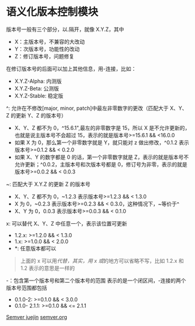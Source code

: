 # 语义化版本控制模块

版本号一般有三个部分，以.隔开，就像 X.Y.Z，其中

- X：主版本号，不兼容的大改动
- Y：次版本号，功能性的改动
- Z：修订版本号，问题修复

在修订版本号的后面可以加上其他信息，用-连接，比如：

- X.Y.Z-Alpha: 内测版
- X.Y.Z-Beta: 公测版
- X.Y.Z-Stable: 稳定版

^: 允许在不修改[major, minor, patch]中最左非零数字的更改（匹配大于 X、Y、Z 的更新 Y、Z 的版本号）

- X、Y、Z 都不为 0，^15.6.1",最左的非零数字是 15，所以 X 是不允许更新的，也就是说主版本号不会超过 15，表示的就是版本号>=15.6.1 && <16.0.0
- 如果 X 为 0，那么第一个非零数字就是 Y，就只能对 z 做出修改，^0.1.2 表示版本号>=0.1.2 && < 0.2.0
- 如果 X、Y 的数字都是 0 的话，第一个非零数字就是 Z，表示的就是版本号不允许更新；^0.0.2，主版本号和次版本号都是 0，修订号为非零，表示的就是版本号>=0.0.2 && < 0.0.3

~: 匹配大于 X.Y.Z 的更新 Z 的版本号

- X、Y、Z 都不为 0，~1.2.3 表示版本号>=1.2.3 && < 1.3.0
- X 为 0，~0.2.3 表示版本号>=0.2.3 && < 0.3.0，这种情况下，~等价于^
- X、Y 为 0，0.0.3 表示版本号>=0.0.3 && < 0.1.0

x: 可以替代 X、Y、Z 中任意一个，表示该位置可更新

- 1.2.x: >=1.2.0 && < 1.3.0
- 1.x: >=1.0.0 && < 2.0.0
- \*: 任意版本都可以

> 上面的 x 可以用*代替，其实，用 x 或*的地方可以省略不写，比如 1.2.x 和 1.2 表示的意思是一样的

-：包含第一个版本号和第二个版本号的范围 表示的是一个闭区间，-连接的两个版本号范围都包括

- 0.1.0-2: >=0.1.0 && < 3.0.0
- 0.1.0- 2.1.1: >=0.1.0 && <= 2.1.1

[Semver juejin](https://juejin.cn/post/6844903516754935816)
[semver.org](https://semver.org/lang/zh-CN/)
